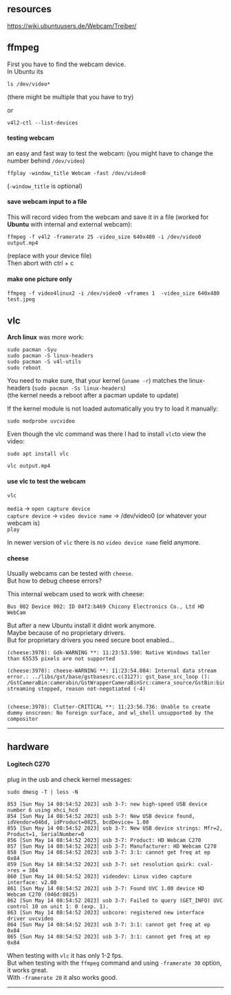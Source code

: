 ## resources

https://wiki.ubuntuusers.de/Webcam/Treiber/

## ffmpeg

First you have to find the webcam device.\
In Ubuntu its
```
ls /dev/video*
```
(there might be multiple that you have to try)

or
```
v4l2-ctl --list-devices
```

#### testing webcam

an easy and fast way to test the webcam: (you might have to change the number behind `/dev/video`)
```
ffplay -window_title Webcam -fast /dev/video0
```
(`-window_title` is optional)

#### save webcam input to a file

This will record video from the webcam and save it in a file (worked for **Ubuntu** with internal and external webcam):
```
ffmpeg -f v4l2 -framerate 25 -video_size 640x480 -i /dev/video0 output.mp4
```
(replace with your device file)\
Then abort with ctrl + c

#### make one picture only

```
ffmpeg -f video4linux2 -i /dev/video0 -vframes 1  -video_size 640x480 test.jpeg
```

## vlc

**Arch linux** was more work:
```
sudo pacman -Syu
sudo pacman -S linux-headers
sudo pacman -S v4l-utils
sudo reboot
```
You need to make sure, that your kernel (`uname -r`) matches the linux-headers (`sudo pacman -Ss linux-headers`)\
(the kernel needs a reboot after a pacman update to update)

If the kernel module is not loaded automatically you try to load it manually:
```
sudo modprobe uvcvideo
```

Even though the vlc command was there I had to install `vlc`to view the video:
```
sudo apt install vlc
```

```
vlc output.mp4
```

#### use vlc to test the webcam

```
vlc
```
`media` -> `open capture device`\
`capture device` -> `video device name` -> /dev/video0 (or whatever your webcam is)\
`play`

In newer version of `vlc` there is no `video device name` field anymore.


#### cheese

Usually webcams can be tested with `cheese`.\
But how to debug cheese errors?

This internal webcam used to work with cheese:
```
Bus 002 Device 002: ID 04f2:b469 Chicony Electronics Co., Ltd HD WebCam
```
But after a new Ubuntu install it didnt work anymore.\
Maybe because of no proprietary drivers.\
But for proprietary drivers you need secure boot enabled...

```
(cheese:3978): Gdk-WARNING **: 11:23:53.590: Native Windows taller than 65535 pixels are not supported

(cheese:3978): cheese-WARNING **: 11:23:54.084: Internal data stream error.: ../libs/gst/base/gstbasesrc.c(3127): gst_base_src_loop (): /GstCameraBin:camerabin/GstWrapperCameraBinSrc:camera_source/GstBin:bin18/GstPipeWireSrc:pipewiresrc1:
streaming stopped, reason not-negotiated (-4)


(cheese:3978): Clutter-CRITICAL **: 11:23:56.736: Unable to create dummy onscreen: No foreign surface, and wl_shell unsupported by the compositor
```

***
## hardware

#### Logitech C270

plug in the usb and check kernel messages:
```
sudo dmesg -T | less -N
```
```
853 [Sun May 14 08:54:52 2023] usb 3-7: new high-speed USB device number 6 using xhci_hcd
854 [Sun May 14 08:54:52 2023] usb 3-7: New USB device found, idVendor=046d, idProduct=0825, bcdDevice= 1.00
855 [Sun May 14 08:54:52 2023] usb 3-7: New USB device strings: Mfr=2, Product=1, SerialNumber=0
856 [Sun May 14 08:54:52 2023] usb 3-7: Product: HD Webcam C270
857 [Sun May 14 08:54:52 2023] usb 3-7: Manufacturer: HD Webcam C270
858 [Sun May 14 08:54:52 2023] usb 3-7: 3:1: cannot get freq at ep 0x84
859 [Sun May 14 08:54:52 2023] usb 3-7: set resolution quirk: cval->res = 384
860 [Sun May 14 08:54:52 2023] videodev: Linux video capture interface: v2.00
861 [Sun May 14 08:54:52 2023] usb 3-7: Found UVC 1.00 device HD Webcam C270 (046d:0825)
862 [Sun May 14 08:54:52 2023] usb 3-7: Failed to query (GET_INFO) UVC control 10 on unit 1: 0 (exp. 1).
863 [Sun May 14 08:54:52 2023] usbcore: registered new interface driver uvcvideo
864 [Sun May 14 08:54:52 2023] usb 3-7: 3:1: cannot get freq at ep 0x84
865 [Sun May 14 08:54:52 2023] usb 3-7: 3:1: cannot get freq at ep 0x84
```

When testing with `vlc` it has only 1-2 fps.\
But when testing with the `ffmpeg` command and using `-framerate 30` option, it works great.\
With `-framerate 20` it also works good.

***
